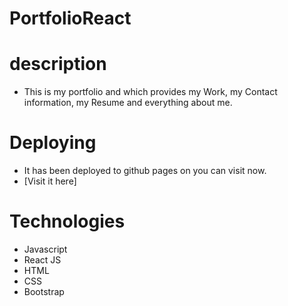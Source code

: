 # PortfolioReact

# description

- This is my portfolio and which provides my Work, my Contact information, my Resume and everything about me.

# Deploying

- It has been deployed to github pages on you can visit now.
- [Visit it here]

# Technologies

- Javascript
- React JS
- HTML
- CSS
- Bootstrap
